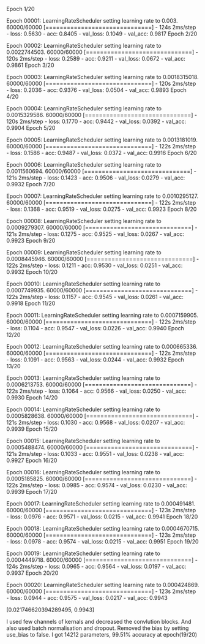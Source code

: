 Epoch 1/20

Epoch 00001: LearningRateScheduler setting learning rate to 0.003.
60000/60000 [==============================] - 124s 2ms/step - loss: 0.5630 - acc: 0.8405 - val_loss: 0.1049 - val_acc: 0.9817
Epoch 2/20

Epoch 00002: LearningRateScheduler setting learning rate to 0.0022744503.
60000/60000 [==============================] - 120s 2ms/step - loss: 0.2589 - acc: 0.9211 - val_loss: 0.0672 - val_acc: 0.9861
Epoch 3/20

Epoch 00003: LearningRateScheduler setting learning rate to 0.0018315018.
60000/60000 [==============================] - 120s 2ms/step - loss: 0.2036 - acc: 0.9376 - val_loss: 0.0504 - val_acc: 0.9893
Epoch 4/20

Epoch 00004: LearningRateScheduler setting learning rate to 0.0015329586.
60000/60000 [==============================] - 120s 2ms/step - loss: 0.1770 - acc: 0.9442 - val_loss: 0.0392 - val_acc: 0.9904
Epoch 5/20

Epoch 00005: LearningRateScheduler setting learning rate to 0.0013181019.
60000/60000 [==============================] - 122s 2ms/step - loss: 0.1586 - acc: 0.9487 - val_loss: 0.0372 - val_acc: 0.9916
Epoch 6/20

Epoch 00006: LearningRateScheduler setting learning rate to 0.0011560694.
60000/60000 [==============================] - 121s 2ms/step - loss: 0.1423 - acc: 0.9506 - val_loss: 0.0279 - val_acc: 0.9932
Epoch 7/20

Epoch 00007: LearningRateScheduler setting learning rate to 0.0010295127.
60000/60000 [==============================] - 122s 2ms/step - loss: 0.1368 - acc: 0.9519 - val_loss: 0.0275 - val_acc: 0.9923
Epoch 8/20

Epoch 00008: LearningRateScheduler setting learning rate to 0.0009279307.
60000/60000 [==============================] - 121s 2ms/step - loss: 0.1275 - acc: 0.9525 - val_loss: 0.0267 - val_acc: 0.9923
Epoch 9/20

Epoch 00009: LearningRateScheduler setting learning rate to 0.0008445946.
60000/60000 [==============================] - 122s 2ms/step - loss: 0.1211 - acc: 0.9530 - val_loss: 0.0251 - val_acc: 0.9932
Epoch 10/20

Epoch 00010: LearningRateScheduler setting learning rate to 0.0007749935.
60000/60000 [==============================] - 122s 2ms/step - loss: 0.1157 - acc: 0.9545 - val_loss: 0.0261 - val_acc: 0.9918
Epoch 11/20

Epoch 00011: LearningRateScheduler setting learning rate to 0.0007159905.
60000/60000 [==============================] - 122s 2ms/step - loss: 0.1104 - acc: 0.9547 - val_loss: 0.0226 - val_acc: 0.9940
Epoch 12/20

Epoch 00012: LearningRateScheduler setting learning rate to 0.000665336.
60000/60000 [==============================] - 122s 2ms/step - loss: 0.1091 - acc: 0.9563 - val_loss: 0.0244 - val_acc: 0.9932
Epoch 13/20

Epoch 00013: LearningRateScheduler setting learning rate to 0.0006213753.
60000/60000 [==============================] - 122s 2ms/step - loss: 0.1064 - acc: 0.9566 - val_loss: 0.0250 - val_acc: 0.9930
Epoch 14/20

Epoch 00014: LearningRateScheduler setting learning rate to 0.0005828638.
60000/60000 [==============================] - 121s 2ms/step - loss: 0.1030 - acc: 0.9568 - val_loss: 0.0207 - val_acc: 0.9939
Epoch 15/20

Epoch 00015: LearningRateScheduler setting learning rate to 0.0005488474.
60000/60000 [==============================] - 121s 2ms/step - loss: 0.1033 - acc: 0.9551 - val_loss: 0.0238 - val_acc: 0.9927
Epoch 16/20

Epoch 00016: LearningRateScheduler setting learning rate to 0.0005185825.
60000/60000 [==============================] - 122s 2ms/step - loss: 0.0985 - acc: 0.9574 - val_loss: 0.0230 - val_acc: 0.9939
Epoch 17/20

Epoch 00017: LearningRateScheduler setting learning rate to 0.000491481.
60000/60000 [==============================] - 123s 2ms/step - loss: 0.0976 - acc: 0.9571 - val_loss: 0.0215 - val_acc: 0.9941
Epoch 18/20

Epoch 00018: LearningRateScheduler setting learning rate to 0.0004670715.
60000/60000 [==============================] - 123s 2ms/step - loss: 0.0978 - acc: 0.9574 - val_loss: 0.0215 - val_acc: 0.9951
Epoch 19/20

Epoch 00019: LearningRateScheduler setting learning rate to 0.0004449718.
60000/60000 [==============================] - 124s 2ms/step - loss: 0.0965 - acc: 0.9564 - val_loss: 0.0197 - val_acc: 0.9937
Epoch 20/20

Epoch 00020: LearningRateScheduler setting learning rate to 0.000424869.
60000/60000 [==============================] - 123s 2ms/step - loss: 0.0944 - acc: 0.9575 - val_loss: 0.0217 - val_acc: 0.9943


[0.021746620394289495, 0.9943]


I used few channels of kernals and decreased the convlution blocks. And also used batch normalisation and dropout. Removed the bias by setting use_bias to false. 
I got 14212 parameters, 99.51% accuracy at epoch(19/20)
